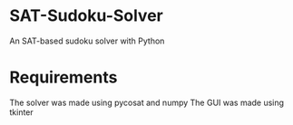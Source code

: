 # SAT-Sudoku-Solver
An SAT-based sudoku solver with Python 
# Requirements
The solver was made using pycosat and numpy 
The GUI was made using tkinter
